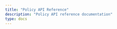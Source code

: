 ```yaml
---
title: "Policy API Reference"
description: "Policy API reference documentation"
type: docs
---
```

